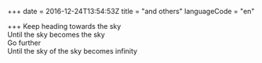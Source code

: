 +++
date = 2016-12-24T13:54:53Z
title = "and others"
languageCode = "en"

+++ 
Keep heading towards the sky   
Until the sky becomes the sky   
Go further   
Until the sky of the sky becomes infinity